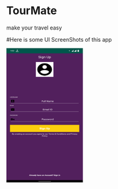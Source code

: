 # TourMate
make your travel easy


#Here is some UI ScreenShots of this app

<img src="ScreenShots/tour_app1.png" width="200" height="350">
